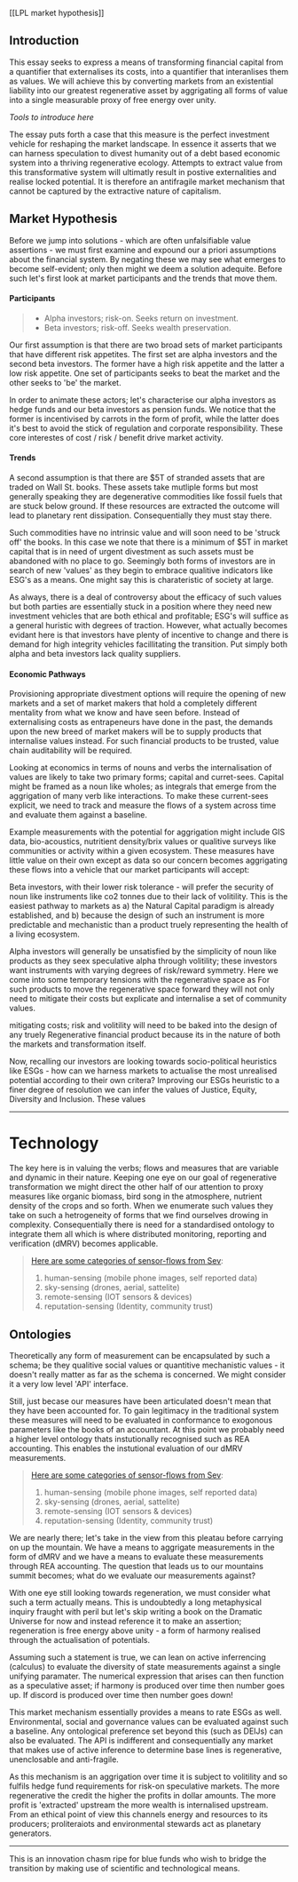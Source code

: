 [[LPL market hypothesis]]

## Introduction
This essay seeks to express a means of transforming financial capital from a quantifier that externalises its costs, into a quantifier that interanlises them as values. We will achieve this by converting markets from an existential liability into our greatest regenerative asset by aggrigating all forms of value into a single measurable proxy of free energy over unity.

*Tools to introduce here*

The essay puts forth a case that this measure is the perfect investment vehicle for reshaping the market landscape. In essence it asserts that we can harness speculation to divest humanity out of a debt based economic system into a thriving regenerative ecology. Attempts to extract value from this transformative system will ultimatly result in postive externalities and realise locked potential. It is therefore an antifragile market mechanism that cannot be captured by the extractive nature of capitalism.

## Market Hypothesis
Before we jump into solutions - which are often unfalsifiable value assertions - we must first examine and expound our a priori assumptions about the financial system. By negating these we may see what emerges to become self-evident; only then might we deem a solution adequite. Before such let's first look at market participants and the trends that move them.

#### Participants
> - Alpha investors; risk-on. Seeks return on investment.
> - Beta investors; risk-off. Seeks wealth preservation.

Our first assumption is that there are two broad sets of market participants that have different risk appetites. The first set are alpha investors and the second beta investors. The former have a high risk appetite and the latter a low risk appetite. One set of participants seeks to beat the market and the other seeks to 'be' the market. 

In order to animate these actors; let's characterise our alpha investors as hedge funds and our beta investors as pension funds. We notice that the former is incentivised by carrots in the form of profit, while the latter does it's best to avoid the stick of regulation and corporate responsibility. These core interestes of cost / risk / benefit drive market activity. 

#### Trends
A second assumption is that there are $5T of stranded assets that are traded on Wall St. books. These assets take mutliple forms but most generally speaking they are degenerative commodities like fossil fuels that are stuck below ground. If these resources are extracted the outcome will lead to planetary rent dissipation. Consequentially they must stay there.

Such commodities have no intrinsic value and will soon need to be 'struck off' the books. In this case we note that there is a minimum of $5T in market capital that is in need of urgent divestment as such assets must be abandoned with no place to go. Seemingly both forms of investors are in search of new 'values' as they begin to embrace qualitive indicators like ESG's as a means. One might say this is charateristic of society at large. 

As always, there is a deal of controversy about the efficacy of such values but both parties are essentially stuck in a position where they need new investment vehicles that are both ethical and profitable; ESG's will suffice as a general huristic with degrees of traction. However, what actually becomes evidant here is that investors have plenty of incentive to change and there is demand for high integrity vehicles facillitating the transition. Put simply both alpha and beta investors lack quality suppliers.

#### Economic Pathways
Provisioning appropriate divestment options will require the opening of new markets and a set of market makers that hold a completely different mentality from what we know and have seen before. Instead of externalising costs as entrapeneurs have done in the past, the demands upon the new breed of market makers will be to supply products that internalise values instead. For such financial products to be trusted, value chain auditability will be required.

Looking at economics in terms of nouns and verbs the internalisation of values are likely to take two primary forms; capital and curret-sees. Capital might be framed as a noun like wholes; as integrals that emerge from the aggrigation of many verb like interactions. To make these current-sees explicit, we need to track and measure the flows of a system across time and evaluate them against a baseline.  

Example measurements with the potential for aggrigation might include GIS data, bio-acoustics, nutritient density/brix values or qualitive surveys like communities or activity within a given ecosystem. These measures have little value on their own except as data so our concern becomes aggrigating these flows into a vehicle that our market participants will accept:

Beta investors, with their lower risk tolerance - will prefer the security of noun like instruments like co2 tonnes due to their lack of volitility. This is the easiest pathway to markets as a) the Natural Capital paradigm is already established, and b) because the design of such an instrument is more predictable and mechanistic than a product truely representing the health of a living ecosystem. 

Alpha investors will generally be unsatisfied by the simplicity of noun like products as they seex speculative alpha through volitility; these investors want instruments with varying degrees of risk/reward symmetry. Here we come into some temporary tensions with the regenerative space as For such products to move the regenerative space forward they will not only need to mitigate their costs but explicate and internalise a set of community values. 

mitigating costs; risk and volitility will need to be baked into the design of any truely Regenerative financial product because its in the nature of both the markets and transformation itself. 

Now, recalling our investors are looking towards socio-political heuristics like ESGs - how can we harness markets to actualise the most unrealised potential according to their own critera? Improving our ESGs heuristic to a finer degree of resolution we can infer the values of Justice, Equity, Diversity and Inclusion. These values 




















---






# Technology


The key here is in valuing the verbs; flows and measures that are variable and dynamic in their nature. Keeping one eye on our goal of regenerative transformation we might direct the other half of our attention to proxy measures like organic biomass, bird song in the atmosphere, nutrient density of the crops and so forth. When we enumerate such values they take on such a hetrogeneity of forms that we find ourselves drowing in complexity. 
Consequentially there is need for a standardised ontology to integrate them all which is where distributed monitoring, reporting and verification (dMRV) becomes applicable.


> [Here are some categories of sensor-flows from Sev](https://twitter.com/SevNightingale/status/1590399397090951173?s=20&t=TBEM1y7EUC5nDhizNLrWkA):
> 1. human-sensing (mobile phone images, self reported data) 
> 2. sky-sensing (drones, aerial, sattelite) 
> 3. remote-sensing (IOT sensors & devices) 
> 4. reputation-sensing (Identity, community trust)








## Ontologies
Theoretically any form of measurement can be encapsulated by such a schema; be they qualitive social values or quantitive mechanistic values - it doesn't really matter as far as the schema is concerned. We might consider it a very low level 'API' interface. 

Still, just becase our measures have been articulated doesn't mean that they have been accounted for. To gain legitimacy in the traditional system these measures will need to be evaluated in conformance to exogonous parameters like the books of an accountant. At this point we probably need a higher level ontology thats instutionally recognised such as REA accounting. This enables the instutional evaluation of our dMRV measurements. 

> [Here are some categories of sensor-flows from Sev](https://twitter.com/SevNightingale/status/1590399397090951173?s=20&t=TBEM1y7EUC5nDhizNLrWkA):
> 1. human-sensing (mobile phone images, self reported data) 
> 2. sky-sensing (drones, aerial, sattelite) 
> 3. remote-sensing (IOT sensors & devices) 
> 4. reputation-sensing (Identity, community trust)

We are nearly there; let's take in the view from this pleatau before carrying on up the mountain. We have a means to aggrigate measurements in the form of dMRV and we have a means to evaluate these measurements through REA accounting. The question that leads us to our mountains summit becomes; what do we evaluate our measurements against? 

With one eye still looking towards regeneration, we must consider what such a term actually means. This is undoubtedly a long metaphysical inquiry fraught with peril but let's skip writing a book on the Dramatic Universe for now and instead reference it to make an assertion; regeneration is free energy above unity - a form of harmony realised through the actualisation of potentials. 

Assuming such a statement is true, we can lean on active inferrencing (calculus) to evaluate the diversity of state measurements against a single unifying paramater. The numerical expression that arises can then function as a speculative asset; if harmony is produced over time then number goes up. If discord is produced over time then number goes down!

This market mechanism essentially provides a means to rate ESGs as well. Environmental, social and governance values can be evaluated against such a baseline. Any ontological preference set beyond this (such as DEIJs) can also be evaluated. The API is indifferent and consequentially any market that makes use of active inference to determine base lines is regenerative, unenclosable and anti-fragile. 

As this mechanism is an aggrigation over time it is subject to volitility and so fulfils hedge fund requirements for risk-on speculative markets. The more regenerative the credit the higher the profits in dollar amounts. The more profit is 'extracted' upstream the more wealth is internalised upstream. From an ethical point of view this channels energy and resources to its producers; proliteraiots and environmental stewards act as planetary generators. 












---
This is an innovation chasm ripe for blue funds who wish to bridge the transition by making use of scientific and technological means. 